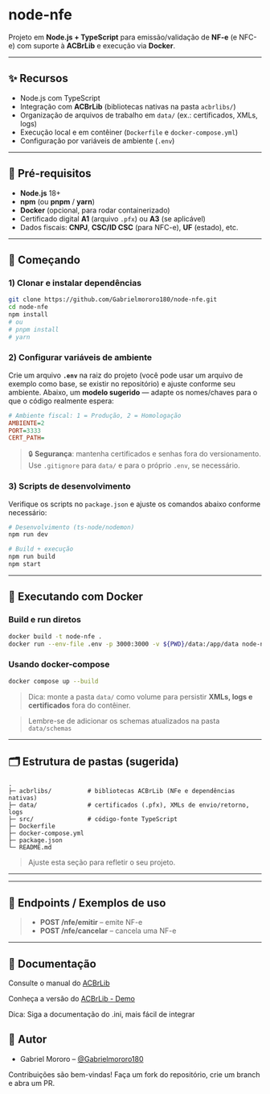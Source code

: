 # node-nfe

Projeto em **Node.js + TypeScript** para emissão/validação de **NF-e** (e NFC-e) com suporte à **ACBrLib** e execução via **Docker**.

---

## ✨ Recursos

- Node.js com TypeScript
- Integração com **ACBrLib** (bibliotecas nativas na pasta `acbrlibs/`)
- Organização de arquivos de trabalho em `data/` (ex.: certificados, XMLs, logs)
- Execução local e em contêiner (`Dockerfile` e `docker-compose.yml`)
- Configuração por variáveis de ambiente (`.env`)

---

## 🧱 Pré-requisitos

- **Node.js** 18+ 
- **npm** (ou **pnpm** / **yarn**)
- **Docker** (opcional, para rodar containerizado)
- Certificado digital **A1** (arquivo `.pfx`) ou **A3** (se aplicável)
- Dados fiscais: **CNPJ**, **CSC/ID CSC** (para NFC-e), **UF** (estado), etc.

---

## 🚀 Começando

### 1) Clonar e instalar dependências

```bash
git clone https://github.com/Gabrielmororo180/node-nfe.git
cd node-nfe
npm install
# ou
# pnpm install
# yarn
```

### 2) Configurar variáveis de ambiente

Crie um arquivo **`.env`** na raiz do projeto (você pode usar um arquivo de exemplo como base, se existir no repositório) e ajuste conforme seu ambiente. Abaixo, um **modelo sugerido** — adapte os nomes/chaves para o que o código realmente espera:

```ini
# Ambiente fiscal: 1 = Produção, 2 = Homologação
AMBIENTE=2
PORT=3333
CERT_PATH=
```

> 🔒 **Segurança**: mantenha certificados e senhas fora do versionamento. Use `.gitignore` para `data/` e para o próprio `.env`, se necessário.

### 3) Scripts de desenvolvimento

Verifique os scripts no `package.json` e ajuste os comandos abaixo conforme necessário:

```bash
# Desenvolvimento (ts-node/nodemon)
npm run dev

# Build + execução
npm run build
npm start
```

---

## 🐳 Executando com Docker

### Build e run diretos

```bash
docker build -t node-nfe .
docker run --env-file .env -p 3000:3000 -v ${PWD}/data:/app/data node-nfe
```

### Usando docker-compose

```bash
docker compose up --build
```

> Dica: monte a pasta `data/` como volume para persistir **XMLs, logs e certificados** fora do contêiner.

> Lembre-se de adicionar os schemas atualizados na pasta `data/schemas`
---

## 🗂️ Estrutura de pastas (sugerida)

```
.
├─ acbrlibs/          # bibliotecas ACBrLib (NFe e dependências nativas)
├─ data/              # certificados (.pfx), XMLs de envio/retorno, logs
├─ src/               # código-fonte TypeScript
├─ Dockerfile
├─ docker-compose.yml
├─ package.json
└─ README.md
```

> Ajuste esta seção para refletir o seu projeto.

---


---

## 🔌 Endpoints / Exemplos de uso
>
> - **POST /nfe/emitir** – emite NF-e
> - **POST /nfe/cancelar** – cancela uma NF-e


---

## 📝 Documentação
Consulte o manual do [ACBrLib](https://acbr.sourceforge.io/ACBrLib/BemVindo.html)

Conheça a versão do [ACBrLib - Demo](https://www.projetoacbr.com.br/forum/topic/63052-acbrlib-demo-download-livre)

Dica: Siga a documentação do .ini, mais fácil de integrar


## 👤 Autor

- Gabriel Mororo – [@Gabrielmororo180](https://github.com/Gabrielmororo180)

Contribuições são bem-vindas! Faça um fork do repositório, crie um branch e abra um PR.
